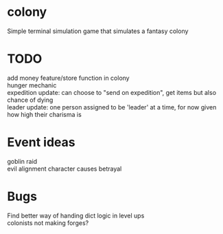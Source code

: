 # colony
Simple terminal simulation game that simulates a fantasy colony

# TODO
add money feature/store function in colony\
hunger mechanic\
expedition update: can choose to "send on expedition", get items but also chance of dying\
leader update: one person assigned to be 'leader' at a time, for now given how high their charisma is 

# Event ideas
goblin raid\
evil alignment character causes betrayal

# Bugs
Find better way of handing dict logic in level ups\
colonists not making forges?
